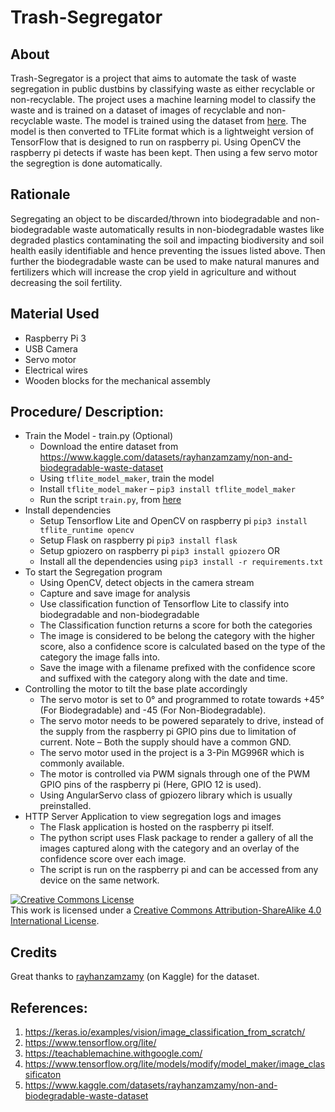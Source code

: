 # Trash-Segregator

## About

Trash-Segregator is a project that aims to automate the task of waste segregation in public dustbins by classifying waste as either recyclable or non-recyclable. The project uses a machine learning model to classify the waste and is trained on a dataset of images of recyclable and non-recyclable waste. The model is trained using the dataset from [here](https://www.kaggle.com/datasets/rayhanzamzamy/non-and-biodegradable-waste-dataset). The model is then converted to TFLite format which is a lightweight version of TensorFlow that is designed to run on raspberry pi. Using OpenCV the raspberry pi detects if waste has been kept. 
Then using a few servo motor the segregtion is done automatically.

## Rationale

Segregating an object to be discarded/thrown into biodegradable and non-biodegradable waste automatically results in non-biodegradable wastes like degraded plastics contaminating the soil and impacting biodiversity and soil health easily identifiable and hence preventing the issues listed above. Then further the biodegradable waste can be used to make natural manures and fertilizers which will increase the crop yield in agriculture and without decreasing the soil fertility.

##	Material Used
- Raspberry Pi 3
- USB Camera
- Servo motor
- Electrical wires
- Wooden blocks for the mechanical assembly

##	Procedure/ Description:
- Train the Model - train.py (Optional)
    - Download the entire dataset from https://www.kaggle.com/datasets/rayhanzamzamy/non-and-biodegradable-waste-dataset
    - Using `tflite_model_maker`, train the model
    - Install `tflite_model_maker` – `pip3 install tflite_model_maker`
    - Run the script `train.py`, from [here](https://www.tensorflow.org/lite/models/modify/model_maker/image_classification)
- Install dependencies
    - Setup Tensorflow Lite and OpenCV on raspberry pi `pip3 install tflite_runtime opencv`
    - Setup Flask on raspberry pi `pip3 install flask`
    - Setup gpiozero on raspberry pi `pip3 install gpiozero`
    OR
    - Install all the dependencies using `pip3 install -r requirements.txt`
- To start the Segregation program
    - Using OpenCV, detect objects in the camera stream
    - Capture and save image for analysis
    - Use classification function of Tensorflow Lite to classify into biodegradable and non-biodegradable
    - The Classification function returns a score for both the categories
    - The image is considered to be belong the category with the higher score, also a confidence score is calculated based on the type of the category the image falls into.
    - Save the image with a filename prefixed with the confidence score and suffixed with the category along with the date and time.
- Controlling the motor to tilt the base plate accordingly
    - The servo motor is set to 0° and programmed to rotate towards +45° (For Biodegradable) and -45 (For Non-Biodegradable).
    - The servo motor needs to be powered separately to drive, instead of the supply from the raspberry pi GPIO pins due to limitation of current. Note – Both the supply should have a common GND.
    - The servo motor used in the project is a 3-Pin MG996R which is commonly available.
    - The motor is controlled via PWM signals through one of the PWM GPIO pins of the raspberry pi (Here, GPIO 12 is used).
    - Using AngularServo class of gpiozero library which is usually preinstalled.
- HTTP Server Application to view segregation logs and images
    - The Flask application is hosted on the raspberry pi itself.
    - The python script uses Flask package to render a gallery of all the images captured along with the category and an overlay of the confidence score over each image.
    - The script is run on the raspberry pi and can be accessed from any device on the same network.


<a rel="license" href="http://creativecommons.org/licenses/by-sa/4.0/"><img alt="Creative Commons License" style="border-width:0" src="https://i.creativecommons.org/l/by-sa/4.0/88x31.png" /></a><br />This work is licensed under a <a rel="license" href="http://creativecommons.org/licenses/by-sa/4.0/">Creative Commons Attribution-ShareAlike 4.0 International License</a>.

## Credits

Great thanks to [rayhanzamzamy](https://www.kaggle.com/datasets/rayhanzamzamy/non-and-biodegradable-waste-dataset) (on Kaggle) for the dataset.

## References: 
1.	https://keras.io/examples/vision/image_classification_from_scratch/
2.	https://www.tensorflow.org/lite/
3.	https://teachablemachine.withgoogle.com/
4.	https://www.tensorflow.org/lite/models/modify/model_maker/image_classificaton 
5.	https://www.kaggle.com/datasets/rayhanzamzamy/non-and-biodegradable-waste-dataset
